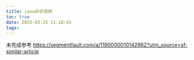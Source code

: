 ```yaml
---
title: java异步调用
toc: true
date: 2022-03-25 11:18:43
tags:
---
```

未完成参考 https://segmentfault.com/a/1190000010142962?utm_source=sf-similar-article